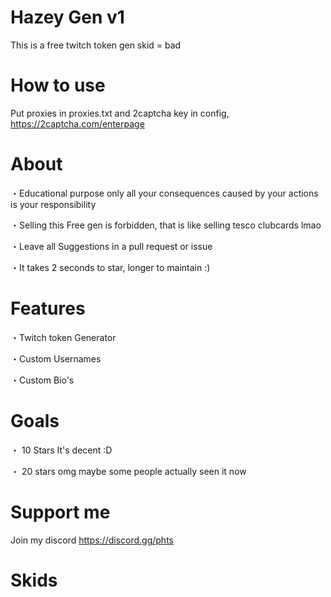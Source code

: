 # Hazey Gen v1
This is a free twitch token gen skid = bad


# How to use
Put proxies in proxies.txt and 2captcha key in config, https://2captcha.com/enterpage

# About

・Educational purpose only all your consequences caused by your actions is your responsibility

・Selling this Free gen is forbidden, that is like selling tesco clubcards lmao

・Leave all Suggestions in a pull request or issue

・It takes 2 seconds to star, longer to maintain :)

# Features

・Twitch token Generator

・Custom Usernames

・Custom Bio's

# Goals

・ 10 Stars It's decent :D

・ 20  stars omg maybe some people actually seen it now

# Support me
Join my discord
https://discord.gg/phts


# Skids

